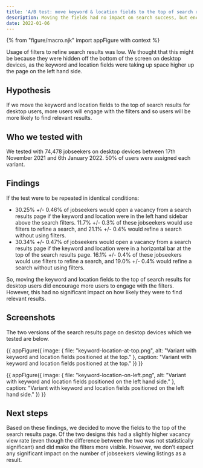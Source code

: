```yaml
---
title: 'A/B test: move keyword & location fields to the top of search results for desktop users'
description: Moving the fields had no impact on search success, but encouraged searchers to refine searches using filters more often
date: 2022-01-06
---
```


{% from "figure/macro.njk" import appFigure with context %}

Usage of filters to refine search results was low. We thought that this might be because they were hidden off the bottom of the screen on desktop devices, as the keyword and location fields were taking up space higher up the page on the left hand side.

## Hypothesis

If we move the keyword and location fields to the top of search results for desktop users, more users will engage with the filters and so users will be more likely to find relevant results.

## Who we tested with

We tested with 74,478 jobseekers on desktop devices between 17th November 2021 and 6th January 2022. 50% of users were assigned each variant.

## Findings

If the test were to be repeated in identical conditions:
- 30.25% +/- 0.46% of jobseekers would open a vacancy from a search results page if the keyword and location were in the left hand sidebar above the search filters. 11.7% +/- 0.3% of these jobseekers would use filters to refine a search, and 21.1% +/- 0.4% would refine a search without using filters.
- 30.34% +/- 0.47% of jobseekers would open a vacancy from a search results page if the keyword and location were in a horizontal bar at the top of the search results page. 16.1% +/- 0.4% of these jobseekers would use filters to refine a search, and 19.0% +/- 0.4% would refine a search without using filters.

So, moving the keyword and location fields to the top of search results for desktop users did encourage more users to engage with the filters. However, this had no significant impact on how likely they were to find relevant results.

## Screenshots
The two versions of the search results page on desktop devices which we tested are below.

{{ appFigure({
  image: {
    file: "keyword-location-at-top.png",
    alt: "Variant with keyword and location fields positioned at the top."
  },
  caption: "Variant with keyword and location fields positioned at the top."
}) }}

{{ appFigure({
  image: {
    file: "keyword-location-on-left.png",
    alt: "Variant with keyword and location fields positioned on the left hand side."
  },
  caption: "Variant with keyword and location fields positioned on the left hand side."
}) }}

## Next steps

Based on these findings, we decided to move the fields to the top of the search results page. Of the two designs this had a slightly higher vacancy view rate (even though the difference between the two was not statistically significant) and did make the filters more visible. However, we don’t expect any significant impact on the number of jobseekers viewing listings as a result.